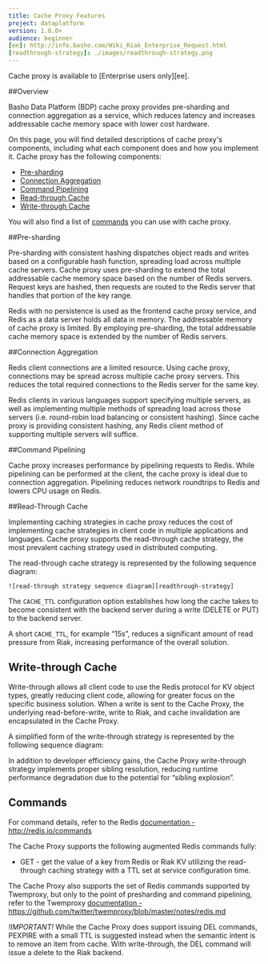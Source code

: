 ```yaml
---
title: Cache Proxy Features
project: dataplatform
version: 1.0.0+
audience: beginner
[ee]: http://info.basho.com/Wiki_Riak_Enterprise_Request.html
[readthrough-strategy]: ./images/readthrough-strategy.png
---
```


<div class="note">
Cache proxy is available to [Enterprise users only][ee].
</div>

##Overview

Basho Data Platform (BDP) cache proxy provides pre-sharding and connection aggregation as a service, which reduces latency and increases addressable cache memory space with lower cost hardware.

On this page, you will find detailed descriptions of cache proxy's components, including what each component does and how you implement it. Cache proxy has the following components:
 
* [Pre-sharding](#presharding)
* [Connection Aggregation](#connection-aggregation)
* [Command Pipelining](#command-pipelining)
* [Read-through Cache](#readthrough-cache)
* [Write-through Cache](#writethrough-cache)

You will also find a list of [commands](#commands) you can use with cache proxy.

##Pre-sharding

Pre-sharding with consistent hashing dispatches object reads and writes based on a configurable hash function, spreading load across multiple cache servers. Cache proxy uses pre-sharding to extend the total addressable cache memory space based on the number of Redis servers. Request keys are hashed, then requests are routed to the Redis server that handles that portion of the key range.

Redis with no persistence is used as the frontend cache proxy service, and Redis as a data server holds all data in memory. The addressable memory of cache proxy is limited. By employing pre-sharding, the total addressable cache memory space is extended by the number of Redis servers.

##Connection Aggregation

Redis client connections are a limited resource. Using cache proxy, connections may be spread across multiple cache proxy servers. This reduces the total required connections to the Redis server for the same key.

Redis clients in various languages support specifying multiple servers, as well as implementing multiple methods of spreading load across those servers (i.e. round-robin load balancing or consistent hashing).  Since cache proxy is providing consistent hashing, any Redis client method of supporting multiple servers will suffice.

##Command Pipelining

Cache proxy increases performance by pipelining requests to Redis. While pipelining can be performed at the client, the cache proxy is ideal due to connection aggregation. Pipelining reduces network roundtrips to Redis and lowers CPU usage on Redis.

##Read-Through Cache

Implementing caching strategies in cache proxy reduces the cost of implementing cache strategies in client code in multiple applications and languages. Cache proxy supports the read-through cache strategy, the most prevalent caching strategy used in distributed computing.

The read-through cache strategy is represented by the following sequence diagram:

    ![read-through strategy sequence diagram][readthrough-strategy]


The `CACHE_TTL` configuration option establishes how long the cache takes to become consistent with the backend server during a write (DELETE or PUT) to the backend server.  

A short `CACHE_TTL`, for example “15s”, reduces a significant amount of read pressure from Riak, increasing performance of the overall solution.


## Write-through Cache

Write-through allows all client code to use the Redis protocol for KV object types, greatly reducing client code, allowing for greater focus on the specific business solution.  When a write is sent to the Cache Proxy, the underlying read-before-write, write to Riak, and cache invalidation are encapsulated in the Cache Proxy.

A simplified form of the write-through strategy is represented by the following sequence diagram:
 

In addition to developer efficiency gains, the Cache Proxy write-through strategy implements proper sibling resolution, reducing runtime performance degradation due to the potential for “sibling explosion”.


## Commands

For command details, refer to the Redis [documentation - http://redis.io/commands ](LINK)

The Cache Proxy supports the following augmented Redis commands fully:

* GET - get the value of a key from Redis or Riak KV utilizing the read-through caching strategy with a TTL set at service configuration time.

The Cache Proxy also supports the set of Redis commands supported by Twemproxy, but only to the point of presharding and command pipelining, refer to the Twemproxy [documentation - https://github.com/twitter/twemproxy/blob/master/notes/redis.md ](LINK)

*!IMPORTANT!* While the Cache Proxy does support issuing DEL commands, PEXPIRE with a small TTL is suggested instead when the semantic intent is to remove an item from cache.  With write-through, the DEL command will issue a delete to the Riak backend.

